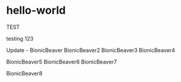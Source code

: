 # hello-world
TEST


testing 123

Update - BionicBeaver
BionicBeaver2
BionicBeaver3
BionicBeaver4 

BionicBeaver5
BionicBeaver6
BionicBeaver7

BionicBeaver8

